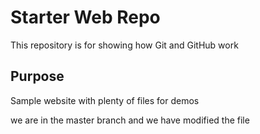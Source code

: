 # Starter Web Repo

This repository is for showing 
how Git and GitHub work

## Purpose

Sample website with plenty of files for demos

we are in the master branch and we have modified the file
